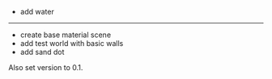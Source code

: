 + add water

-----

+ create base material scene
+ add test world with basic walls
+ add sand dot

Also set version to 0.1.
